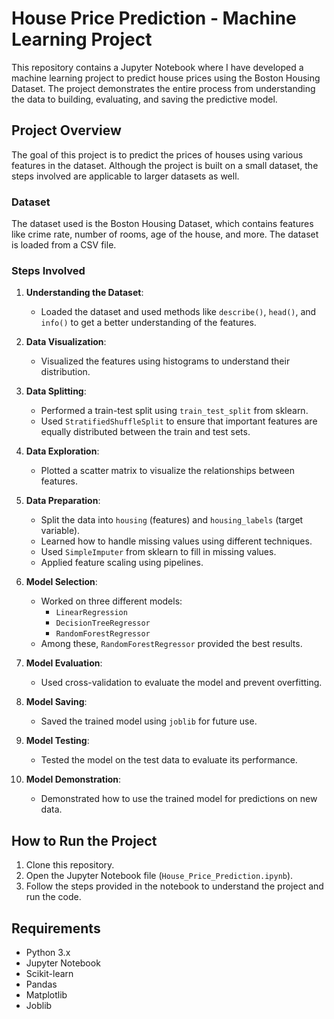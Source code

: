 
# House Price Prediction - Machine Learning Project

This repository contains a Jupyter Notebook where I have developed a machine learning project to predict house prices using the Boston Housing Dataset. The project demonstrates the entire process from understanding the data to building, evaluating, and saving the predictive model.

## Project Overview

The goal of this project is to predict the prices of houses using various features in the dataset. Although the project is built on a small dataset, the steps involved are applicable to larger datasets as well.

### Dataset

The dataset used is the Boston Housing Dataset, which contains features like crime rate, number of rooms, age of the house, and more. The dataset is loaded from a CSV file.

### Steps Involved

1. **Understanding the Dataset**:
   - Loaded the dataset and used methods like `describe()`, `head()`, and `info()` to get a better understanding of the features.

2. **Data Visualization**:
   - Visualized the features using histograms to understand their distribution.

3. **Data Splitting**:
   - Performed a train-test split using `train_test_split` from sklearn.
   - Used `StratifiedShuffleSplit` to ensure that important features are equally distributed between the train and test sets.

4. **Data Exploration**:
   - Plotted a scatter matrix to visualize the relationships between features.

5. **Data Preparation**:
   - Split the data into `housing` (features) and `housing_labels` (target variable).
   - Learned how to handle missing values using different techniques.
   - Used `SimpleImputer` from sklearn to fill in missing values.
   - Applied feature scaling using pipelines.

6. **Model Selection**:
   - Worked on three different models:
     - `LinearRegression`
     - `DecisionTreeRegressor`
     - `RandomForestRegressor`
   - Among these, `RandomForestRegressor` provided the best results.

7. **Model Evaluation**:
   - Used cross-validation to evaluate the model and prevent overfitting.

8. **Model Saving**:
   - Saved the trained model using `joblib` for future use.

9. **Model Testing**:
   - Tested the model on the test data to evaluate its performance.

10. **Model Demonstration**:
    - Demonstrated how to use the trained model for predictions on new data.

## How to Run the Project

1. Clone this repository.
2. Open the Jupyter Notebook file (`House_Price_Prediction.ipynb`).
3. Follow the steps provided in the notebook to understand the project and run the code.

## Requirements

- Python 3.x
- Jupyter Notebook
- Scikit-learn
- Pandas
- Matplotlib
- Joblib

